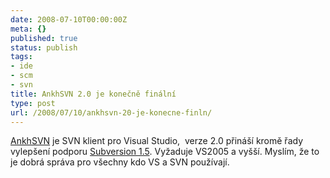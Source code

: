 ```yaml
---
date: 2008-07-10T00:00:00Z
meta: {}
published: true
status: publish
tags:
- ide
- scm
- svn
title: AnkhSVN 2.0 je konečně finální
type: post
url: /2008/07/10/ankhsvn-20-je-konecne-finln/
---
```


<a href="https://ankhsvn.open.collab.net/">AnkhSVN</a> je SVN klient pro Visual Studio,&#160; verze 2.0 přináší kromě řady vylepšení podporu <a href="https://blog.prskavec.net/?p=141">Subversion 1.5</a>. Vyžaduje VS2005 a vyšší. Myslím, že to je dobrá správa pro všechny kdo VS a SVN používají.
